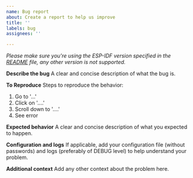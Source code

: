 ```yaml
---
name: Bug report
about: Create a report to help us improve
title: ''
labels: bug
assignees: ''

---
```


*Please make sure you're using the ESP-IDF version specified in the [README](../../README.md) file, any other version is not supported.*

**Describe the bug**
A clear and concise description of what the bug is.

**To Reproduce**
Steps to reproduce the behavior:
1. Go to '...'
2. Click on '....'
3. Scroll down to '....'
4. See error

**Expected behavior**
A clear and concise description of what you expected to happen.

**Configuration and logs**
If applicable, add your configuration file (without passwords) and logs (preferably of DEBUG level) to help understand your problem.

**Additional context**
Add any other context about the problem here.
